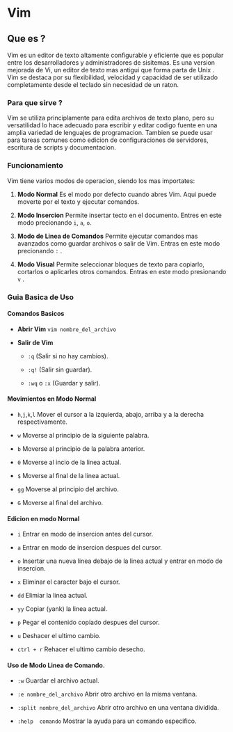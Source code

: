 # Vim

## Que es ?

Vim es un editor de texto altamente configurable y eficiente que es popular entre los desarrolladores y administradores de sisitemas. Es una version mejorada de Vi, un editor de texto mas antigui que forma parta de Unix . Vim se destaca por su flexibilidad, velocidad y capacidad de ser utilizado completamente desde el teclado sin necesidad de un raton.

### Para que sirve ?

Vim se utiliza principlamente para edita archivos de texto plano, pero su versatilidad lo hace adecuado para escribir y editar codigo fuente en una amplia variedad de lenguajes de programacion. Tambien se puede usar para tareas comunes como edicion de configuraciones de servidores, escritura de scripts y documentacion.

### Funcionamiento

Vim tiene varios modos de operacion, siendo los mas importates:

1. **Modo Normal**  Es el modo por defecto cuando abres Vim. Aqui puede moverte por el texto y ejecutar comandos.

2. **Modo Insercion** Permite insertar tecto en el documento. Entres en este modo precionando `i`, `a`, `o`.

3. **Modo de Linea de Comandos** Permite ejecutar comandos mas avanzados como guardar archivos o salir de Vim. Entras en este modo precionando `:` .

4. **Modo Visual** Permite seleccionar bloques de texto para copiarlo, cortarlos o aplicarles otros comandos. Entras en este modo presionando `v` .


### Guia Basica de Uso

#### Comandos Basicos

* **Abrir Vim** `vim nombre_del_archivo`

* **Salir de Vim**
    
    * `:q` (Salir si no hay cambios).

    * `:q!` (Salir sin guardar).

    * `:wq` o `:x` (Guardar y salir).
    
#### Movimientos en Modo Normal 

* `h`,`j`,`k`,`l` Mover el cursor a la izquierda, abajo, arriba y a la derecha respectivamente.

* `w` Moverse al principio de la siguiente palabra.

* `b` Moverse al principio de la palabra anterior.

* `0` Moverse al incio de la linea actual.

* `$` Moverse al final de la linea actual.

* `gg` Moverse al principio del archivo.

* `G` Moverse al final del archivo.

#### Edicion en modo Normal

* `i` Entrar en modo de insercion antes del cursor.

* `a` Entrar en modo de insercion despues del cursor.

* `o` Insertar una nueva linea debajo de la linea actual y entrar en modo de insercion.

* `x` Eliminar el caracter bajo el cursor.

* `dd` Elimiar la linea actual.

* `yy` Copiar (yank) la linea actual.

* `p` Pegar el contenido copiado despues del cursor.

* `u` Deshacer el ultimo cambio.

* `ctrl + r` Rehacer el ultimo cambio desecho.

#### Uso de Modo Linea de Comando.

* `:w` Guardar el archivo actual.

* `:e nombre_del_archivo`  Abrir otro archivo en la misma ventana.

* `:split nombre_del_archivo` Abrir otro archivo en una ventana dividida.

* `:help  comando` Mostrar la ayuda para un comando especifico.
